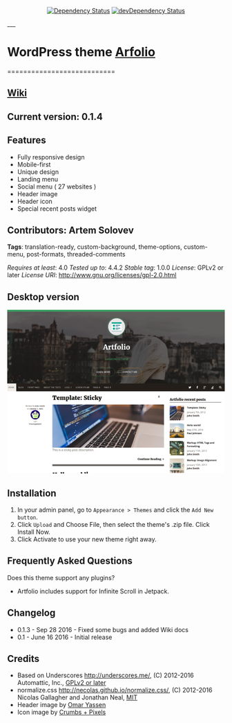 <p align="center">
<a href="https://david-dm.org/artem-solovev/artfolio" target="_blank"><img src="https://david-dm.org/artem-solovev/artfolio.svg" alt="Dependency Status"></a>
<a href="https://david-dm.org/artem-solovev/artfolio/?type=dev" target="_blank"><img src="https://david-dm.org/artem-solovev/artfolio/dev-status.svg" alt="devDependency Status"></a>
</p>
___


# WordPress theme [Arfolio](https://themes.trac.wordpress.org/ticket/33947#no0)
===========================

## **[Wiki](https://github.com/artem-solovev/artfolio/wiki)**

## **Current version: 0.1.4**

## **Features**
* Fully responsive design
* Mobile-first
* Unique design
* Landing menu
* Social menu ( 27 websites )
* Header image
* Header icon
* Special recent posts widget



## **Contributors**: Artem Solovev
**Tags**: translation-ready, custom-background, theme-options, custom-menu, post-formats, threaded-comments


*Requires at least*: 4.0
*Tested up to*: 4.4.2
*Stable tag*: 1.0.0
*License*: GPLv2 or later
*License URI*: http://www.gnu.org/licenses/gpl-2.0.html


## Desktop version
![Desktop page screen](screenshot.png)


## Installation

1. In your admin panel, go to `Appearance > Themes` and click the `Add New button`.
2. Click `Upload` and Choose File, then select the theme's .zip file. Click Install Now.
3. Click Activate to use your new theme right away.

## Frequently Asked Questions

Does this theme support any plugins?
* Artfolio includes support for Infinite Scroll in Jetpack.


## Changelog

* 0.1.3 - Sep 28 2016 - Fixed some bugs and added Wiki docs
* 0.1 - June 16 2016 - Initial release

## Credits

* Based on Underscores http://underscores.me/, (C) 2012-2016 Automattic, Inc., [GPLv2 or later](https://www.gnu.org/licenses/gpl-2.0.html)
* normalize.css http://necolas.github.io/normalize.css/, (C) 2012-2016 Nicolas Gallagher and Jonathan Neal, [MIT](http://opensource.org/licenses/MIT)
* Header image by [Omar Yassen](https://www.instagram.com/haveyouseenomar/)
* Icon image by [Crumbs + Pixels](https://www.iconfinder.com/Ikonografia)